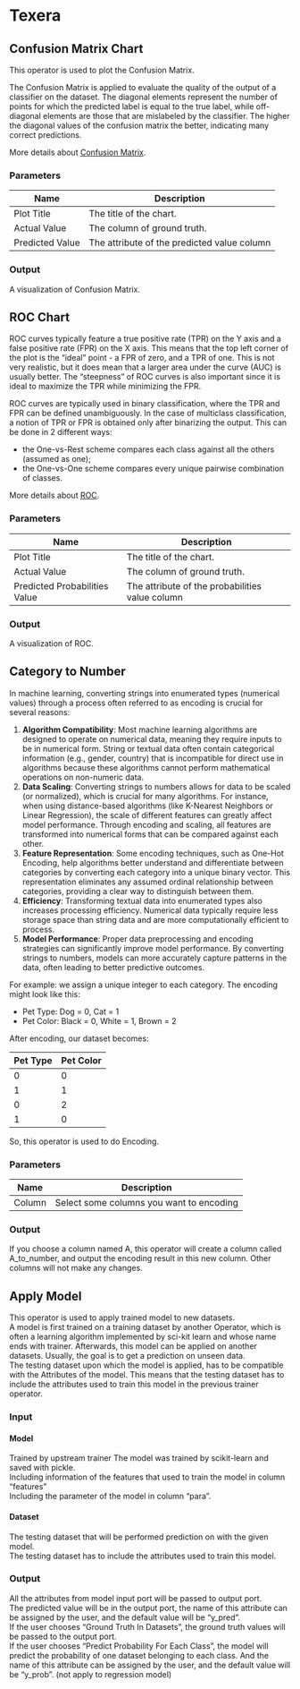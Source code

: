 # Texera

## Confusion Matrix Chart

This operator is used to plot the Confusion Matrix.

The Confusion Matrix is applied to evaluate the quality of the output of a classifier on the dataset. The diagonal elements represent the number of points for which the predicted label is equal to the true label, while off-diagonal elements are those that are mislabeled by the classifier. The higher the diagonal values of the confusion matrix the better, indicating many correct predictions.

More details about [Confusion Matrix](https://scikit-learn.org/stable/auto_examples/model_selection/plot_confusion_matrix.html#confusion-matrix).

### Parameters

| Name            | Description                                 |
| --------------- | ------------------------------------------- |
| Plot Title      | The title of the chart.                     |
| Actual Value    | The column of ground truth.                 |
| Predicted Value | The attribute of the predicted value column |

### Output

A visualization of Confusion Matrix.

## ROC Chart

ROC curves typically feature a true positive rate (TPR) on the Y axis and a false positive rate (FPR) on the X axis. This means that the top left corner of the plot is the “ideal” point - a FPR of zero, and a TPR of one. This is not very realistic, but it does mean that a larger area under the curve (AUC) is usually better. The “steepness” of ROC curves is also important since it is ideal to maximize the TPR while minimizing the FPR.

ROC curves are typically used in binary classification, where the TPR and FPR can be defined unambiguously. In the case of multiclass classification, a notion of TPR or FPR is obtained only after binarizing the output. This can be done in 2 different ways:

- the One-vs-Rest scheme compares each class against all the others (assumed as one);
- the One-vs-One scheme compares every unique pairwise combination of classes.

More details about [ROC](https://scikit-learn.org/stable/auto_examples/model_selection/plot_roc.html#sphx-glr-auto-examples-model-selection-plot-roc-py).

### Parameters

| Name                          | Description                                     |
| ----------------------------- | ----------------------------------------------- |
| Plot Title                    | The title of the chart.                         |
| Actual Value                  | The column of ground truth.                     |
| Predicted Probabilities Value | The attribute of the probabilities value column |

### Output

A visualization of ROC.

## Category to Number

In machine learning, converting strings into enumerated types (numerical values) through a process often referred to as encoding is crucial for several reasons:

1. **Algorithm Compatibility**: Most machine learning algorithms are designed to operate on numerical data, meaning they require inputs to be in numerical form. String or textual data often contain categorical information (e.g., gender, country) that is incompatible for direct use in algorithms because these algorithms cannot perform mathematical operations on non-numeric data.
2. **Data Scaling**: Converting strings to numbers allows for data to be scaled (or normalized), which is crucial for many algorithms. For instance, when using distance-based algorithms (like K-Nearest Neighbors or Linear Regression), the scale of different features can greatly affect model performance. Through encoding and scaling, all features are transformed into numerical forms that can be compared against each other.
3. **Feature Representation**: Some encoding techniques, such as One-Hot Encoding, help algorithms better understand and differentiate between categories by converting each category into a unique binary vector. This representation eliminates any assumed ordinal relationship between categories, providing a clear way to distinguish between them.
4. **Efficiency**: Transforming textual data into enumerated types also increases processing efficiency. Numerical data typically require less storage space than string data and are more computationally efficient to process.
5. **Model Performance**: Proper data preprocessing and encoding strategies can significantly improve model performance. By converting strings to numbers, models can more accurately capture patterns in the data, often leading to better predictive outcomes.

For example: we assign a unique integer to each category. The encoding might look like this:

- Pet Type: Dog = 0, Cat = 1
- Pet Color: Black = 0, White = 1, Brown = 2

After encoding, our dataset becomes:

| Pet Type | Pet Color |
| -------- | --------- |
| 0        | 0         |
| 1        | 1         |
| 0        | 2         |
| 1        | 0         |

So, this operator is used to do Encoding.

### Parameters

| Name   | Description                              |
| ------ | ---------------------------------------- |
| Column | Select some columns you want to encoding |

### Output

If you choose a column named A, this operator will create a column called A_to_number, and output the encoding result in this new column. Other columns will not make any changes.


## Apply Model

This operator is used to apply trained model to new datasets.  
A model is first trained on a training dataset by another Operator, which is often a learning algorithm implemented by sci-kit learn and whose name ends with trainer. Afterwards, this model can be applied on another datasets. Usually, the goal is to get a prediction on unseen data.  
The testing dataset upon which the model is applied, has to be compatible with the Attributes of the model. This means that the testing dataset has to include the attributes used to train this model in the previous trainer operator.         


### Input
#### Model
Trained by upstream trainer
The model was trained by scikit-learn and saved with pickle.  
Including information of the features that used to train the model in column “features”  
Including the parameter of the model in column “para”.  

#### Dataset
The testing dataset that will be performed prediction on with the given model.  
The testing dataset has to include the attributes used to train this model.  
 

### Output

All the attributes from model input port will be passed to output port.  
The predicted value will be in the output port, the name of this attribute can be assigned by the user, and the default value will be “y_pred”.  
If the user chooses “Ground Truth In Datasets”, the ground truth values will be passed to the output port.   
If the user chooses “Predict Probability For Each Class”, the model will predict the probability of one dataset belonging to each class. And the name of this attribute can be assigned by the user, and the default value will be “y_prob”. (not apply to regression model)  
